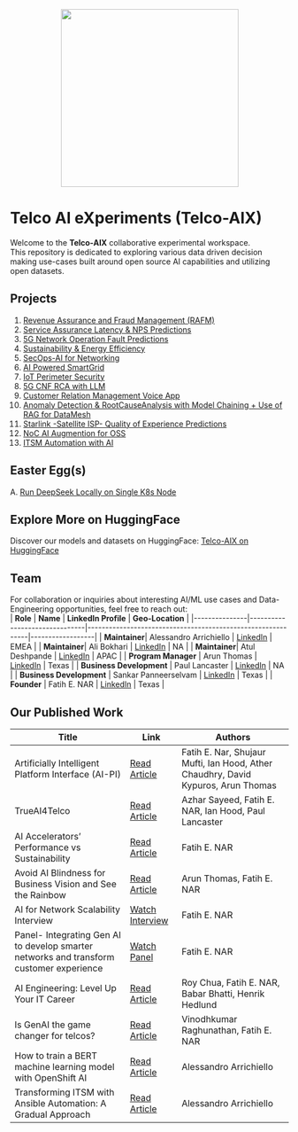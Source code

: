 <div align="center">
    <img src="https://raw.githubusercontent.com/tme-osx/Telco-AIX/main/images/logo3.png" width="321"/>
</div>

# Telco AI eXperiments (Telco-AIX)
Welcome to the **Telco-AIX** collaborative experimental workspace. <br>
This repository is dedicated to exploring various data driven decision making use-cases built around open source AI capabilities and utilizing open datasets.

## Projects
1. [Revenue Assurance and Fraud Management (RAFM)](https://github.com/tme-osx/Telco-AIX/tree/main/revenueassurance) 
2. [Service Assurance Latency & NPS Predictions](https://github.com/tme-osx/Telco-AIX/tree/main/serviceassurance) 
3. [5G Network Operation Fault Predictions](https://github.com/tme-osx/Telco-AIX/tree/main/5gnetops)
4. [Sustainability & Energy Efficiency](https://github.com/tme-osx/Telco-AIX/tree/main/sustainability)
5. [SecOps-AI for Networking](https://github.com/tme-osx/Telco-AIX/tree/main/secops)
6. [AI Powered SmartGrid](https://github.com/tme-osx/Telco-AIX/tree/main/smartgrid)
7. [IoT Perimeter Security](https://github.com/tme-osx/Telco-AIX/tree/main/iot-sec)
8. [5G CNF RCA with LLM](https://github.com/ansonmez/5g_llm_ilab_demo)
9. [Customer Relation Management Voice App](https://github.com/tme-osx/Telco-AIX/tree/main/crm) 
10. [Anomaly Detection & RootCauseAnalysis with Model Chaining + Use of RAG for DataMesh](https://github.com/tme-osx/Telco-AIX/tree/main/llm-rca)
11. [Starlink -Satellite ISP- Quality of Experience Predictions](https://github.com/tme-osx/Telco-AIX/tree/main/starlink)
12. [NoC AI Augmention for OSS](https://github.com/tme-osx/Telco-AIX/tree/main/5gprod)
13. [ITSM Automation with AI](https://github.com/tme-osx/Telco-AIX/tree/main/itsm-ai-automation)

## Easter Egg(s)
A. [Run DeepSeek Locally on Single K8s Node](https://github.com/tme-osx/Telco-AIX/tree/main/etc/deepseek)

## Explore More on HuggingFace
Discover our models and datasets on HuggingFace:
[Telco-AIX on HuggingFace](https://huggingface.co/collections/fenar/telco-aix-66737384ab5687fe3d9a4b94)

## Team
For collaboration or inquiries about interesting AI/ML use cases and Data-Engineering opportunities, feel free to reach out:<br>
| **Role**      | **Name**                      | **LinkedIn Profile**                                         | **Geo-Location** |
|---------------|-------------------------------|-------------------------------------------------------------|------------------|
| **Maintainer**| Alessandro Arrichiello        | [LinkedIn](https://www.linkedin.com/in/alessandroarrichiello/) | EMEA           |
| **Maintainer**| Ali Bokhari                   | [LinkedIn](https://www.linkedin.com/in/ali-bokhari/)         | NA               |
| **Maintainer**| Atul Deshpande                | [LinkedIn](https://www.linkedin.com/in/atulrdeshpande/)      | APAC             |
| **Program Manager**   | Arun Thomas           | [LinkedIn](https://www.linkedin.com/in/arun-thomas-17a49359/)              | Texas            |
| **Business Development**   | Paul Lancaster   | [LinkedIn](https://www.linkedin.com/in/paullancaster/)              | NA            |
| **Business Development**   | Sankar Panneerselvam  | [LinkedIn](https://www.linkedin.com/in/sankarpanneerselvam-mba/)              | Texas            |
| **Founder**   | Fatih E. NAR                  | [LinkedIn](https://www.linkedin.com/in/fenar/)              | Texas            |

## Our Published Work

| Title                                             | Link                                                                                               | Authors                                                       |
|---------------------------------------------------|---------------------------------------------------------------------------------------------------|---------------------------------------------------------------|
| Artificially Intelligent Platform Interface (AI-PI)| [Read Article](https://medium.com/open-5g-hypercore/episode-xxiv-artificially-intelligent-platform-interface-667f44dcecf1) | Fatih E. Nar, Shujaur Mufti, Ian Hood, Ather Chaudhry, David Kypuros, Arun Thomas |
| TrueAI4Telco                                      | [Read Article](https://medium.com/open-5g-hypercore/episode-xxiii-trueai4telco-3e372898ce06)     | Azhar Sayeed, Fatih E. NAR, Ian Hood, Paul Lancaster                         |
| AI Accelerators’ Performance vs Sustainability    | [Read Article](https://medium.com/open-5g-hypercore/episode-xxii-ai-accelerators-performance-vs-sustainability-256244f83b1b) | Fatih E. NAR                                                  |
| Avoid AI Blindness for Business Vision and See the Rainbow | [Read Article](https://medium.com/open-5g-hypercore/episode-xxi-avoid-ai-blindness-for-business-vision-and-see-the-rainbow-954eaa0dfa80) | Arun Thomas, Fatih E. NAR                                                  |
| AI for Network Scalability Interview              | [Watch Interview](https://www.youtube.com/watch?v=-gZ2xWLAw68)                                    | Fatih E. NAR                                                  |
| Panel- Integrating Gen AI to develop smarter networks and transform customer experience | [Watch Panel](https://vimeo.com/948208742)                                                       | Fatih E. NAR                                                  |
| AI Engineering: Level Up Your IT Career           | [Read Article](https://thenewstack.io/ai-engineering-level-up-your-it-career/)                    | Roy Chua, Fatih E. NAR, Babar Bhatti, Henrik Hedlund          |
| Is GenAI the game changer for telcos?             | [Read Article](https://www.fierce-network.com/sponsored/genai-game-changer-telcos)                | Vinodhkumar Raghunathan, Fatih E. NAR                          |
| How to train a BERT machine learning model with OpenShift AI    | [Read Article](https://developers.redhat.com/blog/2024/07/23/how-train-bert-machine-learning-model-openshift-ai)                |  Alessandro Arrichiello     |
| Transforming ITSM with Ansible Automation: A Gradual Approach    | [Read Article](https://developers.redhat.com/blog/2024/09/18/transforming-itsm-ansible-automation-gradual-approach)                |  Alessandro Arrichiello     |
